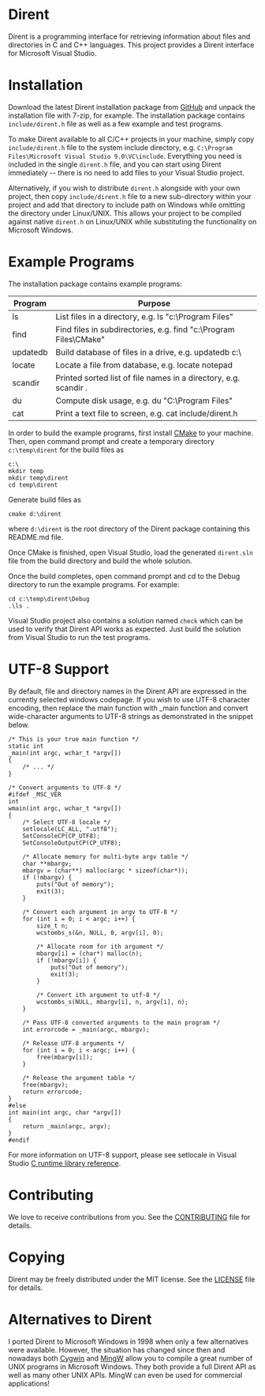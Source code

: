 # Dirent

Dirent is a programming interface for retrieving information about files and
directories in C and C++ languages.  This project provides a Dirent interface
for Microsoft Visual Studio.


# Installation

Download the latest Dirent installation package from
[GitHub](https://github.com/tronkko/dirent/releases) and
unpack the installation file with 7-zip, for example.  The installation
package contains ``include/dirent.h`` file as well as a few example and test
programs.

To make Dirent available to all C/C++ projects in your machine, simply copy
``include/dirent.h`` file to the system include directory, e.g.
``C:\Program Files\Microsoft Visual Studio 9.0\VC\include``.  Everything you
need is included in the single ``dirent.h`` file, and you can start using
Dirent immediately -- there is no need to add files to your Visual Studio
project.

Alternatively, if you wish to distribute ``dirent.h`` alongside with your own
project, then copy ``include/dirent.h`` file to a new sub-directory within
your project and add that directory to include path on Windows while omitting
the directory under Linux/UNIX.  This allows your project to be compiled
against native ``dirent.h`` on Linux/UNIX while substituting the functionality
on Microsoft Windows.


# Example Programs

The installation package contains example programs:

Program  | Purpose
-------- | -----------------------------------------------------------------
ls       | List files in a directory, e.g. ls "c:\Program Files"
find     | Find files in subdirectories, e.g. find "c:\Program Files\CMake"
updatedb | Build database of files in a drive, e.g. updatedb c:\
locate   | Locate a file from database, e.g. locate notepad
scandir  | Printed sorted list of file names in a directory, e.g. scandir .
du       | Compute disk usage, e.g. du "C:\Program Files"
cat      | Print a text file to screen, e.g. cat include/dirent.h

In order to build the example programs, first install
[CMake](https://cmake.org/) to your machine.  Then, open command prompt and
create a temporary directory ``c:\temp\dirent`` for the build files as

```
c:\
mkdir temp
mkdir temp\dirent
cd temp\dirent
```

Generate build files as

```
cmake d:\dirent
```

where ``d:\dirent`` is the root directory of the Dirent package containing
this README.md file.

Once CMake is finished, open Visual Studio, load the generated ``dirent.sln``
file from the build directory and build the whole solution.

Once the build completes, open command prompt and cd to the Debug directory to
run the example programs.  For example:

```
cd c:\temp\dirent\Debug
.\ls .
```

Visual Studio project also contains a solution named ``check`` which can be
used to verify that Dirent API works as expected.  Just build the solution
from Visual Studio to run the test programs.


# UTF-8 Support

By default, file and directory names in the Dirent API are expressed in the
currently selected windows codepage.  If you wish to use UTF-8 character
encoding, then replace the main function with \_main function and convert
wide-character arguments to UTF-8 strings as demonstrated in the snippet
below.

```
/* This is your true main function */
static int
_main(int argc, wchar_t *argv[])
{
	/* ... */
}

/* Convert arguments to UTF-8 */
#ifdef _MSC_VER
int
wmain(int argc, wchar_t *argv[])
{
	/* Select UTF-8 locale */
	setlocale(LC_ALL, ".utf8");
	SetConsoleCP(CP_UTF8);
	SetConsoleOutputCP(CP_UTF8);

	/* Allocate memory for multi-byte argv table */
	char **mbargv;
	mbargv = (char**) malloc(argc * sizeof(char*));
	if (!mbargv) {
		puts("Out of memory");
		exit(3);
	}

	/* Convert each argument in argv to UTF-8 */
	for (int i = 0; i < argc; i++) {
		size_t n;
		wcstombs_s(&n, NULL, 0, argv[i], 0);

		/* Allocate room for ith argument */
		mbargv[i] = (char*) malloc(n);
		if (!mbargv[i]) {
			puts("Out of memory");
			exit(3);
		}

		/* Convert ith argument to utf-8 */
		wcstombs_s(NULL, mbargv[i], n, argv[i], n);
	}

	/* Pass UTF-8 converted arguments to the main program */
	int errorcode = _main(argc, mbargv);

	/* Release UTF-8 arguments */
	for (int i = 0; i < argc; i++) {
		free(mbargv[i]);
	}

	/* Release the argument table */
	free(mbargv);
	return errorcode;
}
#else
int main(int argc, char *argv[])
{
	return _main(argc, argv);
}
#endif
```

For more information on UTF-8 support, please see setlocale in Visual Studio
[C runtime library reference](https://docs.microsoft.com/en-us/cpp/c-runtime-library/reference/setlocale-wsetlocale?view=msvc-160#utf-8-support).


# Contributing

We love to receive contributions from you.  See the
[CONTRIBUTING](CONTRIBUTING.md) file for details.


# Copying

Dirent may be freely distributed under the MIT license.  See the
[LICENSE](LICENSE) file for details.


# Alternatives to Dirent

I ported Dirent to Microsoft Windows in 1998 when only a few alternatives
were available.  However, the situation has changed since then and nowadays
both [Cygwin](http://www.cygwin.com) and [MingW](http://www.mingw.org)
allow you to compile a great number of UNIX programs in Microsoft Windows.
They both provide a full Dirent API as well as many other UNIX APIs.  MingW
can even be used for commercial applications!

